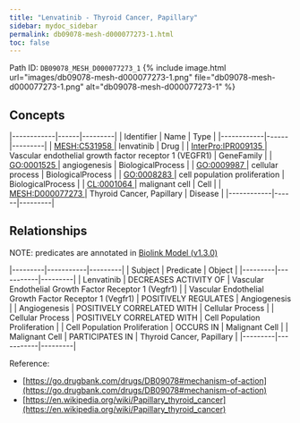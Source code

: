 ```yaml
---
title: "Lenvatinib - Thyroid Cancer, Papillary"
sidebar: mydoc_sidebar
permalink: db09078-mesh-d000077273-1.html
toc: false 
---
```



Path ID: `DB09078_MESH_D000077273_1`
{% include image.html url="images/db09078-mesh-d000077273-1.png" file="db09078-mesh-d000077273-1.png" alt="db09078-mesh-d000077273-1" %}

## Concepts

|------------|------|---------|
| Identifier | Name | Type    |
|------------|------|---------|
| <a href="https://identifiers.org/MESH:C531958">MESH:C531958 </a> | lenvatinib | Drug |
| <a href="https://identifiers.org/InterPro:IPR009135">InterPro:IPR009135 </a> | Vascular endothelial growth factor receptor 1 (VEGFR1) | GeneFamily |
| <a href="https://identifiers.org/GO:0001525">GO:0001525 </a> | angiogenesis | BiologicalProcess |
| <a href="https://identifiers.org/GO:0009987">GO:0009987 </a> | cellular process | BiologicalProcess |
| <a href="https://identifiers.org/GO:0008283">GO:0008283 </a> | cell population proliferation | BiologicalProcess |
| <a href="https://identifiers.org/CL:0001064">CL:0001064 </a> | malignant cell | Cell |
| <a href="https://identifiers.org/MESH:D000077273">MESH:D000077273 </a> | Thyroid Cancer, Papillary | Disease |
|------------|------|---------|

## Relationships


NOTE: predicates are annotated in <a href="https://github.com/biolink/biolink-model/releases/tag/v1.3.0">Biolink Model (v1.3.0)</a>

|---------|-----------|---------|
| Subject | Predicate | Object  |
|---------|-----------|---------|
| Lenvatinib | DECREASES ACTIVITY OF | Vascular Endothelial Growth Factor Receptor 1 (Vegfr1) |
| Vascular Endothelial Growth Factor Receptor 1 (Vegfr1) | POSITIVELY REGULATES | Angiogenesis |
| Angiogenesis | POSITIVELY CORRELATED WITH | Cellular Process |
| Cellular Process | POSITIVELY CORRELATED WITH | Cell Population Proliferation |
| Cell Population Proliferation | OCCURS IN | Malignant Cell |
| Malignant Cell | PARTICIPATES IN | Thyroid Cancer, Papillary |
|---------|-----------|---------|

Reference: 
  - [https://go.drugbank.com/drugs/DB09078#mechanism-of-action](https://go.drugbank.com/drugs/DB09078#mechanism-of-action)
  - [https://en.wikipedia.org/wiki/Papillary_thyroid_cancer](https://en.wikipedia.org/wiki/Papillary_thyroid_cancer)
